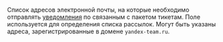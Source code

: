 
Список адресов электронной почты, на которые необходимо отправлять [уведомления](../../../../notifications.md) по связанным с пакетом тикетам. Поле используется для определения списка рассылок. Могут быть указаны адреса, зарегистрированные в домене `yandex-team.ru`.
